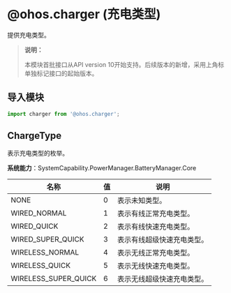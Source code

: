 # @ohos.charger (充电类型)

提供充电类型。

> **说明：**
>
> 本模块首批接口从API version 10开始支持。后续版本的新增，采用上角标单独标记接口的起始版本。


## 导入模块

```js
import charger from '@ohos.charger';
```

## ChargeType

表示充电类型的枚举。

**系统能力**：SystemCapability.PowerManager.BatteryManager.Core

| 名称       | 值  | 说明              |
| -------- | ---- | ----------------- |
| NONE                 | 0    | 表示未知类型。      |
| WIRED_NORMAL         | 1    | 表示有线正常充电类型。 |
| WIRED_QUICK          | 2    | 表示有线快速充电类型。   |
| WIRED_SUPER_QUICK    | 3    | 表示有线超级快速充电类型。 |
| WIRELESS_NORMAL      | 4    | 表示无线正常充电类型。 |
| WIRELESS_QUICK       | 5    | 表示无线快速充电类型。 |
| WIRELESS_SUPER_QUICK | 6    | 表示无线超级快速充电类型。 |